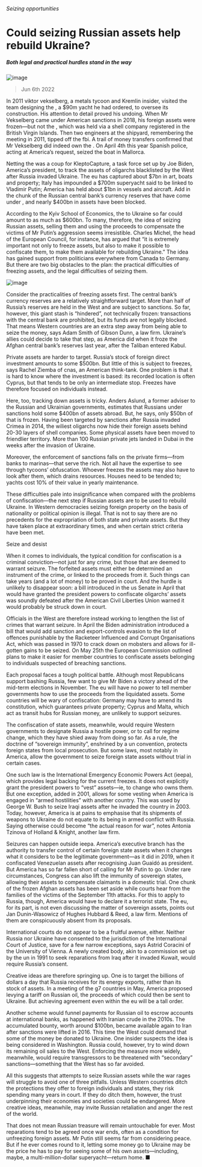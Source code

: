 ###### Seizing opportunities
# Could seizing Russian assets help rebuild Ukraine? 
##### Both legal and practical hurdles stand in the way 
![image](images/20220611_FND001.jpg) 
> Jun 6th 2022 
In 2011 viktor vekselberg, a metals tycoon and Kremlin insider, visited the team designing the , a $90m yacht he had ordered, to oversee its construction. His attention to detail proved his undoing. When Mr Vekselberg came under American sanctions in 2018, his foreign assets were frozen—but not the , which was held via a shell company registered in the British Virgin Islands. Then two engineers at the shipyard, remembering the meeting in 2011, tipped off the fbi. A trail of money transfers confirmed that Mr Vekselberg did indeed own the . On April 4th this year Spanish police, acting at America’s request, seized the boat in Mallorca.
Netting the  was a coup for KleptoCapture, a task force set up by Joe Biden, America’s president, to track the assets of oligarchs blacklisted by the West after Russia invaded Ukraine. The eu has captured about $7bn in art, boats and property; Italy has impounded a $700m superyacht said to be linked to Vladimir Putin; America has held about $1bn in vessels and aircraft. Add in the chunk of the Russian central bank’s currency reserves that have come under , and nearly $400bn in assets have been blocked. 
According to the Kyiv School of Economics, the  to Ukraine so far could amount to as much as $600bn. To many, therefore, the idea of seizing Russian assets, selling them and using the proceeds to compensate the victims of Mr Putin’s aggression seems irresistible. Charles Michel, the head of the European Council, for instance, has argued that “it is extremely important not only to freeze assets, but also to make it possible to confiscate them, to make them available for rebuilding Ukraine.” The idea has gained support from politicians everywhere from Canada to Germany. But there are two big obstacles to the plan: the practical difficulties of freezing assets, and the legal difficulties of seizing them.
![image](images/20220611_FNC626.png) 

Consider the practicalities of freezing assets first. The central bank’s currency reserves are a relatively straightforward target. More than half of Russia’s reserves are held in the West and are subject to sanctions. So far, however, this giant stash is “hindered”, not technically frozen: transactions with the central bank are prohibited, but its funds are not legally blocked. That means Western countries are an extra step away from being able to seize the money, says Adam Smith of Gibson Dunn, a law firm. Ukraine’s allies could decide to take that step, as America did when it froze the Afghan central bank’s reserves last year, after the Taliban entered Kabul.
Private assets are harder to target. Russia’s stock of foreign direct investment amounts to some $500bn. But little of this is subject to freezes, says Rachel Ziemba of cnas, an American think-tank. One problem is that it is hard to know where the investment is based: its recorded location is often Cyprus, but that tends to be only an intermediate stop. Freezes have therefore focused on individuals instead. 
Here, too, tracking down assets is tricky. Anders Aslund, a former adviser to the Russian and Ukrainian governments, estimates that Russians under sanctions hold some $400bn of assets abroad. But, he says, only $50bn of that is frozen. Having been targeted by sanctions after Russia invaded Crimea in 2014, the wiliest oligarchs now hide their foreign assets behind 20-30 layers of shell companies. Some physical assets have been moved to friendlier territory. More than 100 Russian private jets landed in Dubai in the weeks after the invasion of Ukraine. 
Moreover, the enforcement of sanctions falls on the private firms—from banks to marinas—that serve the rich. Not all have the expertise to see through tycoons’ obfuscation. Whoever freezes the assets may also have to look after them, which drains resources. Houses need to be tended to; yachts cost 10% of their value in yearly maintenance. 

These difficulties pale into insignificance when compared with the problems of confiscation—the next step if Russian assets are to be used to rebuild Ukraine. In Western democracies seizing foreign property on the basis of nationality or political opinion is illegal. That is not to say there are no precedents for the expropriation of both state and private assets. But they have taken place at extraordinary times, and when certain strict criteria have been met. 
Seize and desist 
When it comes to individuals, the typical condition for confiscation is a criminal conviction—not just for any crime, but those that are deemed to warrant seizure. The forfeited assets must either be determined an instrument of the crime, or linked to the proceeds from it. Such things can take years (and a lot of money) to be proved in court. And the hurdle is unlikely to disappear soon: a bill introduced in the us Senate in April that would have granted the president powers to confiscate oligarchs’ assets was soundly defeated after the American Civil Liberties Union warned it would probably be struck down in court. 
Officials in the West are therefore instead working to lengthen the list of crimes that warrant seizure. In April the Biden administration introduced a bill that would add sanction and export-controls evasion to the list of offences punishable by the Racketeer Influenced and Corrupt Organisations Act, which was passed in 1970 to crack down on mobsters and allows for ill-gotten gains to be seized. On May 25th the European Commission outlined plans to make it easier for member countries to confiscate assets belonging to individuals suspected of breaching sanctions.
Each proposal faces a tough political battle. Although most Republicans support bashing Russia, few want to give Mr Biden a victory ahead of the mid-term elections in November. The eu will have no power to tell member governments how to use the proceeds from the liquidated assets. Some countries will be wary of confiscation: Germany may have to amend its constitution, which guarantees private property; Cyprus and Malta, which act as transit hubs for Russian money, are unlikely to support seizures.
The confiscation of state assets, meanwhile, would require Western governments to designate Russia a hostile power, or to call for regime change, which they have shied away from doing so far. As a rule, the doctrine of “sovereign immunity”, enshrined by a un convention, protects foreign states from local prosecution. But some laws, most notably in America, allow the government to seize foreign state assets without trial in certain cases. 
One such law is the International Emergency Economic Powers Act (ieepa), which provides legal backing for the current freezes. It does not explicitly grant the president powers to “vest” assets—ie, to change who owns them. But one exception, added in 2001, allows for some vesting when America is engaged in “armed hostilities” with another country. This was used by George W. Bush to seize Iraqi assets after he invaded the country in 2003. Today, however, America is at pains to emphasise that its shipments of weapons to Ukraine do not equate to its being in armed conflict with Russia. Saying otherwise could become “the actual reason for war”, notes Antonia Tzinova of Holland &amp; Knight, another law firm.
Seizures can happen outside ieepa. America’s executive branch has the authority to transfer control of certain foreign state assets when it changes what it considers to be the legitimate government—as it did in 2019, when it confiscated Venezuelan assets after recognising Juan Guaidó as president. But America has so far fallen short of calling for Mr Putin to go. Under rare circumstances, Congress can also lift the immunity of sovereign states, allowing their assets to compensate claimants in a domestic trial. One chunk of the frozen Afghan assets has been set aside while courts hear from the families of the victims of the September 11th attacks. For this to apply to Russia, though, America would have to declare it a terrorist state. The eu, for its part, is not even discussing the matter of sovereign assets, points out Jan Dunin-Wasowicz of Hughes Hubbard &amp; Reed, a law firm. Mentions of them are conspicuously absent from its proposals. 
International courts do not appear to be a fruitful avenue, either. Neither Russia nor Ukraine have consented to the jurisdiction of the International Court of Justice, save for a few narrow exceptions, says Astrid Coracini of the University of Vienna. A newly created body, akin to a commission set up by the un in 1991 to seek reparations from Iraq after it invaded Kuwait, would require Russia’s consent.
Creative ideas are therefore springing up. One is to target the billions of dollars a day that Russia receives for its energy exports, rather than its stock of assets. In a meeting of the g7 countries in May, America proposed levying a tariff on Russian oil, the proceeds of which could then be sent to Ukraine. But achieving agreement even within the eu will be a tall order. 
Another scheme would funnel payments for Russian oil to escrow accounts at international banks, as happened with Iranian crude in the 2010s. The accumulated bounty, worth around $100bn, became available again to Iran after sanctions were lifted in 2016. This time the West could demand that some of the money be donated to Ukraine. One insider suspects the idea is being considered in Washington. Russia could, however, try to wind down its remaining oil sales to the West. Enforcing the measure more widely, meanwhile, would require transgressors to be threatened with “secondary” sanctions—something that the West has so far avoided. 
All this suggests that attempts to seize Russian assets while the war rages will struggle to avoid one of three pitfalls. Unless Western countries ditch the protections they offer to foreign individuals and states, they risk spending many years in court. If they do ditch them, however, the trust underpinning their economies and societies could be endangered. More creative ideas, meanwhile, may invite Russian retaliation and anger the rest of the world.
That does not mean Russian treasure will remain untouchable for ever. Most reparations tend to be agreed once war ends, often as a condition for unfreezing foreign assets. Mr Putin still seems far from considering peace. But if he ever comes round to it, letting some money go to Ukraine may be the price he has to pay for seeing some of his own assets—including, maybe, a multi-million-dollar superyacht—return home. ■

